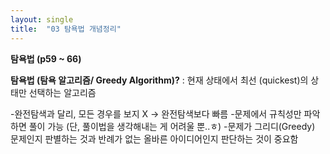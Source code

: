 ```yaml
---
layout: single
title:  "03 탐욕법 개념정리"
---
```

**탐욕법 (p59 ~ 66)**

**탐욕법 (탐욕 알고리즘/ Greedy Algorithm)?**
: 현재 상태에서 최선 (quickest)의 상태만 선택하는 알고리즘

-완전탐색과 달리, 모든 경우를 보지 X -> 완전탐색보다 빠름
-문제에서 규칙성만 파악하면 풀이 가능 (단, 풀이법을 생각해내는 게 어려울 뿐..ㅎ)
-문제가 그리디(Greedy) 문제인지 판별하는 것과 반례가 없는 올바른 아이디어인지 판단하는 것이 중요함 
